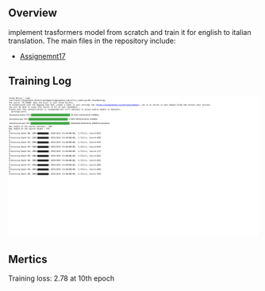 
## Overview

implement trasformers model from scratch and train it for english to italian translation. The main files in the repository include:

- [Assignemnt17](https://github.com/mrrahul011/ERAV2/blob/main/Assignment17/Assignment17.ipynb)

## Training Log
![](https://github.com/mrrahul011/ERAV2/blob/main/Assignment17/training_log.png)

## Mertics

Training loss: 2.78 at 10th epoch

